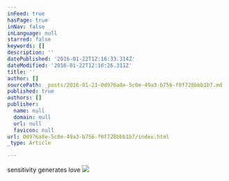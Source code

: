 ```yaml
---
inFeed: true
hasPage: true
inNav: false
inLanguage: null
starred: false
keywords: []
description: ''
datePublished: '2016-01-22T12:16:33.314Z'
dateModified: '2016-01-22T12:16:26.311Z'
title: ''
author: []
sourcePath: _posts/2016-01-21-0d976a8e-5c0e-49a3-b756-f8f728bbb1b7.md
published: true
authors: []
publisher:
  name: null
  domain: null
  url: null
  favicon: null
url: 0d976a8e-5c0e-49a3-b756-f8f728bbb1b7/index.html
_type: Article

---
```

sensitivity generates love
![](https://the-grid-user-content.s3-us-west-2.amazonaws.com/62b5c4c1-9ac8-4893-8ec4-3f695a32f1a8.JPG)